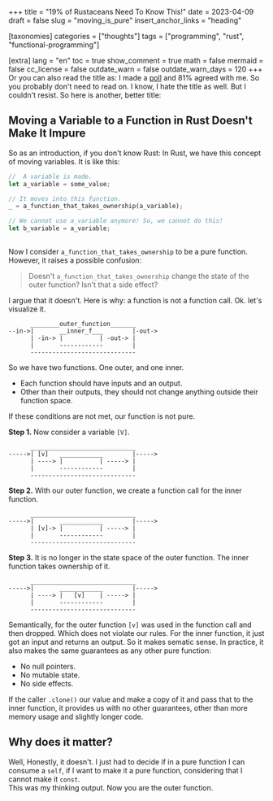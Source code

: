 +++
title = "19% of Rustaceans Need To Know This!"
date = 2023-04-09
draft = false
slug = "moving_is_pure"
insert_anchor_links = "heading"

[taxonomies]
categories = ["thoughts"]
tags = ["programming", "rust", "functional-programming"]

[extra]
lang = "en"
toc = true
show_comment = true
math = false
mermaid = false
cc_license = false
outdate_warn = false
outdate_warn_days = 120
+++
Or you can also read the title as: I made a [poll](https://fosstodon.org/@Amirography/110152228540156245) and 81% agreed with me. So you probably don't need to read on. 
I know, I hate the title as well. But I couldn't resist. 
So here is another, better title:

## Moving a Variable to a Function in Rust Doesn't Make It Impure

So as an introduction, if you don't know Rust: 
In Rust, we have this concept of moving variables.
It is like this: 

``` rust
//  A variable is made. 
let a_variable = some_value; 

// It moves into this function.
_ = a_function_that_takes_ownership(a_variable);

// We cannot use a_variable anymore! So, we cannot do this!
let b_variable = a_variable; 
  
```
Now I consider `a_function_that_takes_ownership` to be a pure function.
However, it raises a possible confusion:

> Doesn't `a_function_that_takes_ownership` change the state of the outer function?
> Isn't that a side effect?  

I argue that it doesn't. Here is why: a function is not a function call. Ok. let's visualize it. 

```
      ________outer_function_______
--in->|       __inner_f___        |-out->
      | -in-> |          | -out-> |
      |       ------------        |
      -----------------------------
```

So we have two functions. One outer, and one inner.

- Each function should have inputs and an output.
- Other than their outputs, they should not change anything outside their function space. 

If these conditions are not met, our function is not pure.

**Step 1.** Now consider a variable `[V]`.


```
      _____________________________
----->| [v]   ____________        |----->
      | ----> |          | -----> |
      |       ------------        |
      -----------------------------
```
**Step 2.** With our outer function, we create a function call for the inner function. 

```
      _____________________________
----->|       ____________        |----->
      | [v]-> |          | -----> |
      |       ------------        |
      -----------------------------
```
**Step 3.** It is no longer in the state space of the outer function. The inner function takes ownership of it.   

```
      _____________________________
----->|       ____________        |----->
      | ----> |   [v]    | -----> |
      |       ------------        |
      -----------------------------
```

Semantically, for the outer function `[v]` was used in the function call and then dropped. Which does not violate our rules.
For the inner function, it just got an input and returns an output. 
So it makes sematic sense. 
In practice, it also makes the same guarantees as any other pure function:
- No null pointers. 
- No mutable state. 
- No side effects. 

If the caller `.clone()` our value and make a copy of it and pass that to the inner function,
it provides us with no other guarantees, other than more memory usage and slightly longer code.  

## Why does it matter? 

Well, Honestly, it doesn't.
I just had to decide if in a pure function I can consume a `self`, if I want to make it a pure function, considering that I cannot make it `const`.   
This was my thinking output. Now you are the outer function. 

